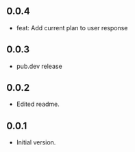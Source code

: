 ## 0.0.4
- feat: Add current plan to user response

## 0.0.3
- pub.dev release

## 0.0.2
- Edited readme.

## 0.0.1
- Initial version.
